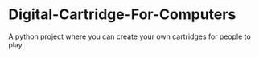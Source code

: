 # Digital-Cartridge-For-Computers
A python project where you can create your own cartridges for people to play.
